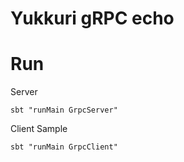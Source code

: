 Yukkuri gRPC echo
====




# Run

Server
```
sbt "runMain GrpcServer"
```

Client Sample

```
sbt "runMain GrpcClient"
```







